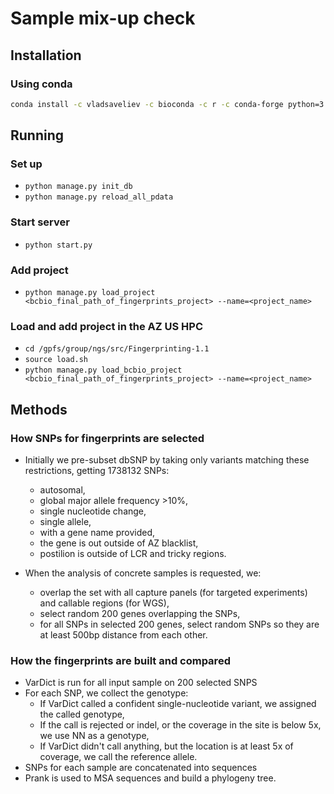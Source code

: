 # Sample mix-up check

## Installation

### Using conda
```bash
conda install -c vladsaveliev -c bioconda -c r -c conda-forge python=3.6 clearup
```

## Running

### Set up

- `python manage.py init_db`
- `python manage.py reload_all_pdata`

### Start server

- `python start.py`

### Add project

- `python manage.py load_project <bcbio_final_path_of_fingerprints_project> --name=<project_name>`

### Load and add project in the AZ US HPC

- `cd /gpfs/group/ngs/src/Fingerprinting-1.1`
- `source load.sh`
- `python manage.py load_bcbio_project <bcbio_final_path_of_fingerprints_project> --name=<project_name>`

## Methods

### How SNPs for fingerprints are selected

* Initially we pre-subset dbSNP by taking only variants matching these restrictions, getting 1738132 SNPs:
    * autosomal,
	* global major allele frequency >10%,
	* single nucleotide change,
	* single allele,
	* with a gene name provided,
	* the gene is out outside of AZ blacklist,
	* postilion is outside of LCR and tricky regions.

* When the analysis of concrete samples is requested, we:
	* overlap the set with all capture panels (for targeted experiments) and callable regions (for WGS),
	* select random 200 genes overlapping the SNPs,
	* for all SNPs in selected 200 genes, select random SNPs so they are at least 500bp distance from each other.

### How the fingerprints are built and compared

* VarDict is run for all input sample on 200 selected SNPS
* For each SNP, we collect the genotype:
   * If VarDict called a confident single-nucleotide variant, we assigned the called genotype,
   * If the call is rejected or indel, or the coverage in the site is below 5x, we use NN as a genotype,
   * If VarDict didn't call anything, but the location is at least 5x of coverage, we call the reference allele.
* SNPs for each sample are concatenated into sequences
* Prank is used to MSA sequences and build a phylogeny tree. 
